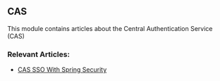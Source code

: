 ## CAS

This module contains articles about the Central Authentication Service (CAS)

### Relevant Articles: 

- [CAS SSO With Spring Security](baeldung.com/spring-security-cas-sso)